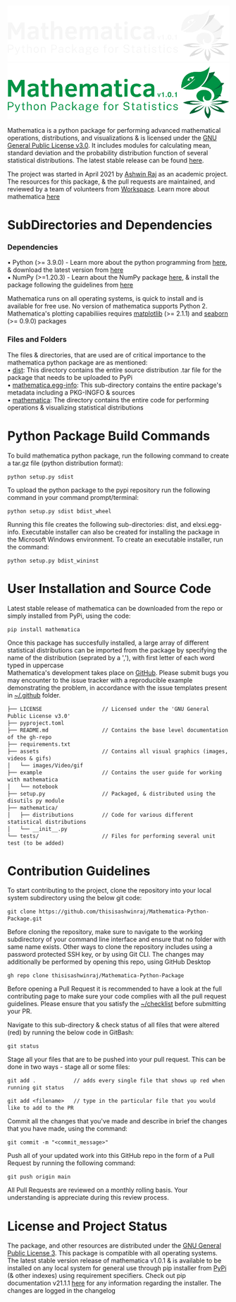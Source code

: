 ![](https://github.com/thisisashwinraj/Mathematica-Python-Package/blob/main/assets/images/Mathematica_Banner_Dark.png#gh-dark-mode-only)
![](https://github.com/thisisashwinraj/Mathematica-Python-Package/blob/main/assets/images/Mathematica_Banner_Light.png#gh-light-mode-only)

Mathematica is a python package for performing advanced mathematical operations, distributions, and visualizations & is licensed under the [GNU General Public License v3.0](https://github.com/thisisashwinraj/Mathematica-Python-Package/blob/main/LICENSE). It includes modules for calculating mean, standard deviation and the probability distribution function of several statistical distributions. The latest stable release can be found [here](https://pypi.org/project/mathematica/).

The project was started in April 2021 by [Ashwin Raj](https://www.github.com/thisisashwinraj) as an academic project. The resources for this package, & the pull requests are maintained, and reviewed by a team of volunteers from [Workspace](https://github.com/workspacedevelopers). Learn more about mathematica [here](https://codeinplace.stanford.edu/2021/showcase/436)


# SubDirectories and Dependencies
### Dependencies
• Python (>= 3.9.0) - Learn more about the python programming from [here](https://www.python.org/), & download the latest version from [here](https://www.python.org/downloads/)
<br>
• NumPy (>=1.20.3) - Learn about the NumPy package [here](https://numpy.org/), & install the package following the guidelines from [here](https://numpy.org/install/)

Mathematica runs on all operating systems, is quick to install and is available for free use. No version of mathematica supports Python 2. Mathematica's plotting capabiliies requires [matplotlib](https://matplotlib.org/) (>= 2.1.1) and [seaborn](https://seaborn.pydata.org/) (>= 0.9.0) packages

### Files and Folders
The files & directories, that are used are of critical importance to the mathematica python package are as mentioned:
<br>
• [dist](https://github.com/thisisashwinraj/Mathematica-Python-Package/tree/main/dist): This directory contains the entire source distribution .tar file for the package that needs to be uploaded to PyPi
<br>
• [mathematica.egg-info](https://github.com/thisisashwinraj/Mathematica-Python-Package/tree/main/mathematica.egg-info): This sub-directory contains the entire package's metadata including a PKG-INGFO & sources
<br>
• [mathematica](https://github.com/thisisashwinraj/Mathematica-Python-Package/tree/main/mathematica): The directory contains the entire code for performing operations & visualizing statistical distributions

# Python Package Build Commands
To build mathematica python package, run the following command to create a tar.gz file (python distribution format):
```
python setup.py sdist
```
To upload the python package to the pypi repository run the following command in your command prompt/terminal:
```
python setup.py sdist bdist_wheel
```
Running this file creates the following sub-directories: dist, and elxsi.egg-info. Executable installer can also be created for installing the package in the Microsoft Windows environment. 
To create an executable installer, run the command:
```
python setup.py bdist_wininst
```
# User Installation and Source Code
Latest stable release of mathematica can be downloaded from the repo or simply installed from PyPi, using the code:
```
pip install mathematica
```
Once this package has succesfully installed, a large array of different statistical distributions can be imported from the package by specifying the name of the distribution (seprated by a ','), with first letter of each word typed in uppercase
<br>
Mathematica's development takes place on [GitHub](https://github.com/thisisashwinraj/Elxsi-Mathematical-Python-Package). Please submit bugs you may encounter to the issue tracker with a reproducible example demonstrating the problem, in accordance with the issue templates present in [~/.github](https://github.com/thisisashwinraj/Elxsi-Mathematical-Python-Package/tree/main/.github) folder.
    
    ├── LICENSE                   // Licensed under the 'GNU General Public License v3.0'
    ├── pyproject.toml
    ├── README.md                 // Contains the base level documentation of the gh-repo
    ├── requirements.txt
    ├── assets                    // Contains all visual graphics (images, videos & gifs)
    │   └── images/Video/gif 
    ├── example                   // Contains the user guide for working with mathematica
    │   └── notebook
    ├── setup.py                  // Packaged, & distributed using the disutils py module
    ├── mathematica/
    │   ├── distributions         // Code for various different statistical distributions
    │   └── __init__.py
    └── tests/                    // Files for performing several unit test (to be added)
    

# Contribution Guidelines
To start contributing to the project, clone the repository into your local system subdirectory using the below git code:
```
git clone https://github.com/thisisashwinraj/Mathematica-Python-Package.git
```
Before cloning the repository, make sure to navigate to the working subdirectory of your command line interface and ensure that no folder with same name exists. Other ways to clone the repository includes using a password protected SSH key, or by using Git CLI. The changes may additionally be performed by opening this repo, using GitHub Desktop
```
gh repo clone thisisashwinraj/Mathematica-Python-Package
```
Before opening a Pull Request it is recommended to have a look at the full contributing page to make sure your code complies with all the pull request guidelines. Please ensure that you satisfy the [~/checklist](https://github.com/thisisashwinraj/Elxsi-Mathematical-Python-Package/tree/main/Template%20Files/PULL_REQUEST_TEMPLATE) before submitting your PR.

Navigate to this sub-directory & check status of all files that were altered (red) by running the below code in GitBash:
```
git status
```
Stage all your files that are to be pushed into your pull request. This can be done in two ways - stage all or some files:
```
git add .            // adds every single file that shows up red when running git status
```
```
git add <filename>   // type in the particular file that you would like to add to the PR
```

Commit all the changes that you've made and describe in brief the changes that you have made, using the command:
```
git commit -m "<commit_message>"
```
Push all of your updated work into this GitHub repo in the form of a Pull Request by running the following command:
```
git push origin main
```
All Pull Requests are reviewed on a monthly rolling basis. Your understanding is appreciate during this review process.

# License and Project Status
The package, and other resources are distributed under the [GNU General Public License 3](https://github.com/thisisashwinraj/Elxsi-Mathematical-Python-Package/blob/main/LICENSE). This package is compatible with all operating systems. The latest stable version release of mathematica v1.0.1 & is available to be installed on any local system for general use through pip installer from [PyPi](https://pypi.org/project/elxsi/) (& other indexes) using requirement specifiers. Check out pip documentation v21.1.1 [here](https://pip.pypa.io/en/stable/) for any information regarding the installer. The changes are logged in the changelog
